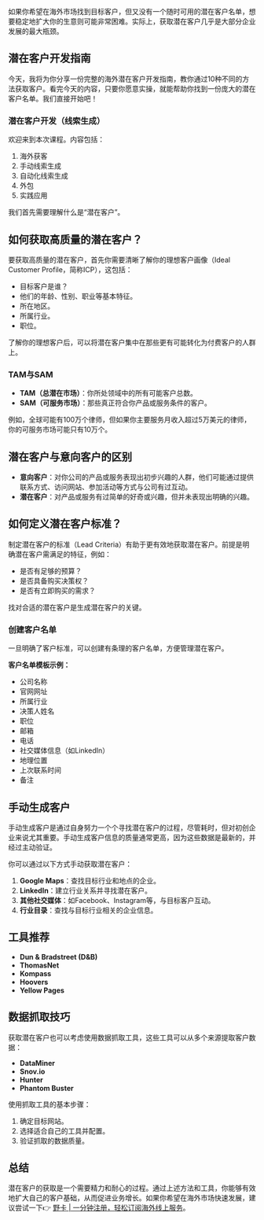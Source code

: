 如果你希望在海外市场找到目标客户，但又没有一个随时可用的潜在客户名单，想要稳定地扩大你的生意则可能非常困难。实际上，获取潜在客户几乎是大部分企业发展的最大瓶颈。

## 潜在客户开发指南

今天，我将为你分享一份完整的海外潜在客户开发指南，教你通过10种不同的方法获取客户。看完今天的内容，只要你愿意实操，就能帮助你找到一份庞大的潜在客户名单。我们直接开始吧！

### 潜在客户开发（线索生成）

欢迎来到本次课程。内容包括：

1. 海外获客
2. 手动线索生成
3. 自动化线索生成
4. 外包
5. 实践应用

我们首先需要理解什么是“潜在客户”。

## 如何获取高质量的潜在客户？

要获取高质量的潜在客户，首先你需要清晰了解你的理想客户画像（Ideal Customer Profile，简称ICP），这包括：

- 目标客户是谁？
- 他们的年龄、性别、职业等基本特征。
- 所在地区。
- 所属行业。
- 职位。

了解你的理想客户后，可以将潜在客户集中在那些更有可能转化为付费客户的人群上。

### TAM与SAM

- **TAM（总潜在市场）**：你所处领域中的所有可能客户总数。
- **SAM（可服务市场）**：那些真正符合你产品或服务条件的客户。

例如，全球可能有100万个律师，但如果你主要服务月收入超过5万美元的律师，你的可服务市场可能只有10万个。

## 潜在客户与意向客户的区别

- **意向客户**：对你公司的产品或服务表现出初步兴趣的人群，他们可能通过提供联系方式、访问网站、参加活动等方式与公司有过互动。
- **潜在客户**：对产品或服务有过简单的好奇或兴趣，但并未表现出明确的兴趣。

## 如何定义潜在客户标准？

制定潜在客户的标准（Lead Criteria）有助于更有效地获取潜在客户。前提是明确潜在客户需满足的特征，例如：

- 是否有足够的预算？
- 是否具备购买决策权？
- 是否有立即购买的需求？

找对合适的潜在客户是生成潜在客户的关键。

### 创建客户名单

一旦明确了客户标准，可以创建有条理的客户名单，方便管理潜在客户。

**客户名单模板示例：**

- 公司名称
- 官网网址
- 所属行业
- 决策人姓名
- 职位
- 邮箱
- 电话
- 社交媒体信息（如LinkedIn）
- 地理位置
- 上次联系时间
- 备注

## 手动生成客户

手动生成客户是通过自身努力一个个寻找潜在客户的过程，尽管耗时，但对初创企业来说尤其重要。手动生成客户信息的质量通常更高，因为这些数据是最新的，并经过主动验证。

你可以通过以下方式手动获取潜在客户：

1. **Google Maps**：查找目标行业和地点的企业。
2. **LinkedIn**：建立行业关系并寻找潜在客户。
3. **其他社交媒体**：如Facebook、Instagram等，与目标客户互动。
4. **行业目录**：查找与目标行业相关的企业信息。

## 工具推荐

- **Dun & Bradstreet (D&B)**  
- **ThomasNet**  
- **Kompass**  
- **Hoovers**  
- **Yellow Pages**  

## 数据抓取技巧

获取潜在客户也可以考虑使用数据抓取工具，这些工具可以从多个来源提取客户数据：

- **DataMiner**
- **Snov.io**
- **Hunter**
- **Phantom Buster**  

使用抓取工具的基本步骤：

1. 确定目标网站。
2. 选择适合自己的工具并配置。
3. 验证抓取的数据质量。

## 总结

潜在客户的获取是一个需要精力和耐心的过程。通过上述方法和工具，你能够有效地扩大自己的客户基础，从而促进业务增长。如果你希望在海外市场快速发展，建议尝试一下👉 [野卡 | 一分钟注册，轻松订阅海外线上服务](https://bit.ly/bewildcard)。